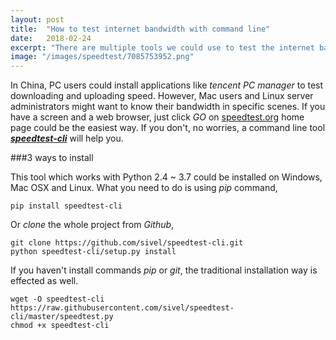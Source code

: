 ```yaml
---
layout: post
title:  "How to test internet bandwidth with command line"
date:   2018-02-24
excerpt: "There are multiple tools we could use to test the internet bandwidth at home. What if a server?"
image: "/images/speedtest/7085753952.png"
---
```


In China, PC users could install applications like <i>tencent PC manager</i> to test downloading and uploading speed. However, Mac users and Linux server administrators might want to know their bandwidth in specific scenes. If you have a screen and a web browser, just click <i>GO</i> on [speedtest.org](http://www.speedtest.net/) home page could be the easiest way. If you don't, no worries, a command line tool [<i><b>speedtest-cli</b></i>](https://github.com/sivel/speedtest-cli.wiki.git) will help you.

###3 ways to install

This tool which works with Python 2.4 ~ 3.7 could be installed on Windows, Mac OSX and Linux. What you need to do is using <i>pip</i> command,
```
pip install speedtest-cli
```
Or <i>clone</i> the whole project from <i>Github</i>,
```
git clone https://github.com/sivel/speedtest-cli.git
python speedtest-cli/setup.py install
```
If you haven't install commands <i>pip</i> or <i>git</i>, the traditional installation way is effected as well.
```
wget -O speedtest-cli https://raw.githubusercontent.com/sivel/speedtest-cli/master/speedtest.py
chmod +x speedtest-cli
```
